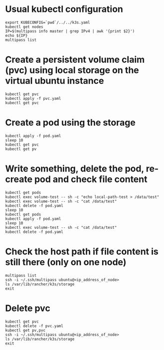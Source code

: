 # Usual kubectl configuration

```
export KUBECONFIG=`pwd`/../../k3s.yaml
kubectl get nodes
IP=$(multipass info master | grep IPv4 | awk '{print $2}')
echo ${IP}
multipass list
```

# Create a persistent volume claim (pvc) using local storage on the virtual ubuntu instance

```
kubectl get pvc
kubectl apply -f pvc.yaml 
kubectl get pvc
```

# Create a pod using the storage

```
kubectl apply -f pod.yaml
sleep 10
kubectl get pvc
kubectl get pv
```

# Write something, delete the pod, re-create pod and check file content

```
kubectl get pods
kubectl exec volume-test -- sh -c "echo local-path-test > /data/test"
kubectl exec volume-test -- sh -c "cat /data/test"
kubectl delete -f pod.yaml
sleep 10
kubectl get pods
kubectl apply -f pod.yaml
sleep 10
kubectl exec volume-test -- sh -c "cat /data/test"
kubectl delete -f pod.yaml
```

# Check the host path if file content is still there (only on one node)

```
multipass list
ssh -i ~/.ssh/multipass ubuntu@<ip_address_of_node>
ls /var/lib/rancher/k3s/storage
exit
```

# Delete pvc

```
kubectl get pvc
kubectl delete -f pvc.yaml 
kubectl get pv,pvc
ssh -i ~/.ssh/multipass ubuntu@<ip_address_of_node>
ls /var/lib/rancher/k3s/storage
exit
```

